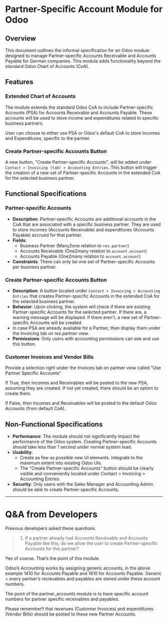 # Partner-Specific Account Module for Odoo

## Overview
This document outlines the informal specification for an Odoo module designed to manage Partner-specific Accounts Receivable and 
Accounts Payable for German companies. This module adds functionality beyond the standard Odoo Chart of Accounts (CoA).

## Features

### Extended Chart of Accounts
The module extends the standard Odoo CoA to include Partner-specific Accounts (PSA) for Accounts Receivable and Accounts Payable. 
These accounts will be used to store income and expenditures related to specific business partners.

User can choose to either use PSA or Odoo's default CoA to store Incomes and Expenditures, specific to the partner.

### Create Partner-specific Accounts Button
A new button, "Create Partner-specific Accounts", will be added under `Contact > Invoicing (tab) > Accounting Entries`. 
This button will trigger the creation of a new set of Partner-specific Accounts in the extended CoA for the selected business partner.

## Functional Specifications

### Partner-specific Accounts
- **Description**: Partner-specific Accounts are additional accounts in the CoA that are associated with a specific business partner. 
  They are used to store incomes (Accounts Receivable) and expenditures (Accounts Payable) accrued for that partner.
- **Fields**:
  - Business Partner (Many2one relation to `res.partner`)
  - Accounts Receivable (One2many relation to `account.account`)
  - Accounts Payable (One2many relation to `account.account`)
- **Constraints**: There can only be one set of Partner-specific Accounts per business partner.

### Create Partner-specific Accounts Button
- **Description**: A button located under `Contact > Invoicing > Accounting Entries` that creates Partner-specific Accounts 
  in the extended CoA for the selected business partner.
- **Behavior**: Upon clicking, the system will check if there are existing Partner-specific Accounts for the selected partner. 
  If there are, a warning message will be displayed. If there aren't, a new set of Partner-specific Accounts will be created.
- In case PSA are already available for a Partner, then display them under the Invoicing tab on res.partner view.
- **Permissions**: Only users with accounting permissions can see and use this button.

### Customer Invoices and Vendor Bills

Provide a selection right under the Invoices tab on partner view called “Use Partner Specific Accounts”

If True, then Incomes and Receivables will be posted to the new PSA, assuming they are created. If not yet created, there should be an option to create them.

If False, then Incomes and Receivables will be posted to the default Odoo Accounts (from default CoA).

## Non-Functional Specifications
- **Performance**: The module should not significantly impact the performance of the Odoo system. Creating Partner-specific Accounts should take less than 1 second under normal system load.
- **Usability**: 
    - Create as few as possible new UI elements. Integrate to the maximum extent into existing Odoo UIs.
    - The "Create Partner-specific Accounts" button should be clearly visible and conveniently located under Contact > Invoicing > Accounting Entries.
- **Security**: Only users with the Sales Manager and Accounting Admin should be able to create Partner-specific Accounts.

---
# Q&A from Developers
Previous developers asked these questions.

> 1. If a partner already had Accounts Receivable and Accounts Payable like this, do we allow the user to create Partner-specific Accounts for this partner? 

Yes of course.
That’s the point of this module.

Odoo’s Accounting works by assigning generic accounts, in the above example 1410 for Accounts Payable and 1610 for Accounts Payable.
Generic = every partner’s recievables and payables are stored under these account numbers.

The point of the partner_accounts module is to have specific account numbers for partner specific receivables and payables.

Please remember!!
that revenues (Customer Invoices) and expenditures (Vendor Bills) should be posted to these new Partner Accounts.
